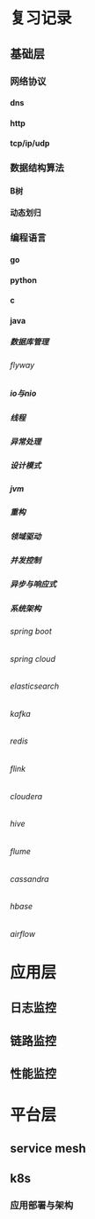 # 复习记录

## 基础层
### 网络协议
#### dns
#### http
#### tcp/ip/udp

### 数据结构算法
#### B树
#### 动态划归

### 编程语言
#### go
#### python
#### c
#### java 
##### 数据库管理
###### flyway
##### io与nio
##### 线程
##### 异常处理
##### 设计模式
##### jvm 
##### 重构
##### 领域驱动
##### 并发控制
##### 异步与响应式
##### 系统架构
###### spring boot
###### spring cloud
###### elasticsearch
###### kafka
###### redis
###### flink
###### cloudera
###### hive
###### flume
###### cassandra
###### hbase
###### airflow

# 应用层
## 日志监控
## 链路监控
## 性能监控

# 平台层
## service mesh
## k8s
### 应用部署与架构
### 
